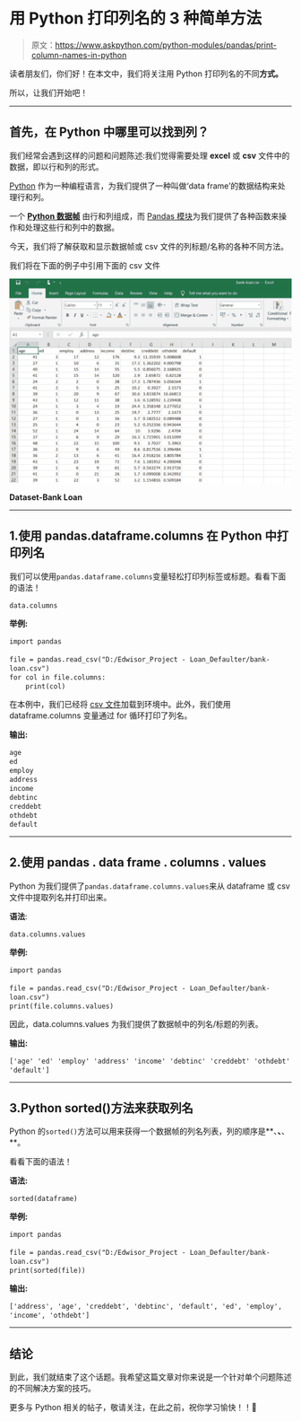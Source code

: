 # 用 Python 打印列名的 3 种简单方法

> 原文：<https://www.askpython.com/python-modules/pandas/print-column-names-in-python>

读者朋友们，你们好！在本文中，我们将关注用 Python 打印列名的不同**方式。**

所以，让我们开始吧！

* * *

## 首先，在 Python 中哪里可以找到列？

我们经常会遇到这样的问题和问题陈述:我们觉得需要处理 **excel** 或 **csv** 文件中的数据，即以行和列的形式。

[Python](https://www.askpython.com/python) 作为一种编程语言，为我们提供了一种叫做‘data frame’的数据结构来处理行和列。

一个 **[Python 数据帧](https://www.askpython.com/python-modules/pandas/dataframes-in-python)** 由行和列组成，而 [Pandas 模块](https://www.askpython.com/python-modules/pandas/python-pandas-module-tutorial)为我们提供了各种函数来操作和处理这些行和列中的数据。

今天，我们将了解获取和显示数据帧或 csv 文件的列标题/名称的各种不同方法。

我们将在下面的例子中引用下面的 csv 文件

![Dataset-Bank Loan - print column names in Python](img/49fcecf15045196384aa46aa3d9a8b70.png)

**Dataset-Bank Loan**

* * *

## 1.使用 pandas.dataframe.columns 在 Python 中打印列名

我们可以使用`pandas.dataframe.columns`变量轻松打印列标签或标题。看看下面的语法！

```
data.columns

```

**举例:**

```
import pandas

file = pandas.read_csv("D:/Edwisor_Project - Loan_Defaulter/bank-loan.csv")
for col in file.columns:
    print(col)

```

在本例中，我们已经将 [csv 文件](https://www.askpython.com/python-modules/python-csv-module)加载到环境中。此外，我们使用 dataframe.columns 变量通过 for 循环打印了列名。

**输出:**

```
age
ed
employ
address
income
debtinc
creddebt
othdebt
default

```

* * *

## 2.使用 pandas . data frame . columns . values

Python 为我们提供了`pandas.dataframe.columns.values`来从 dataframe 或 csv 文件中提取列名并打印出来。

**语法**:

```
data.columns.values

```

**举例:**

```
import pandas

file = pandas.read_csv("D:/Edwisor_Project - Loan_Defaulter/bank-loan.csv")
print(file.columns.values)

```

因此，data.columns.values 为我们提供了数据帧中的列名/标题的列表。

**输出:**

```
['age' 'ed' 'employ' 'address' 'income' 'debtinc' 'creddebt' 'othdebt' 'default']

```

* * *

## 3.Python sorted()方法来获取列名

Python 的`sorted()`方法可以用来获得一个数据帧的列名列表，列的顺序是**、**、**、**。

看看下面的语法！

**语法:**

```
sorted(dataframe)

```

**举例:**

```
import pandas

file = pandas.read_csv("D:/Edwisor_Project - Loan_Defaulter/bank-loan.csv")
print(sorted(file))

```

**输出:**

```
['address', 'age', 'creddebt', 'debtinc', 'default', 'ed', 'employ', 'income', 'othdebt']

```

* * *

## 结论

到此，我们就结束了这个话题。我希望这篇文章对你来说是一个针对单个问题陈述的不同解决方案的技巧。

更多与 Python 相关的帖子，敬请关注，在此之前，祝你学习愉快！！🙂